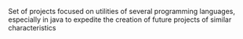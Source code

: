Set of projects focused on utilities of several programming languages, especially in java to expedite the creation of future projects of similar characteristics
